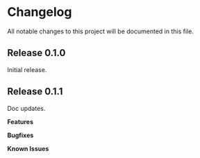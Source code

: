 # Changelog

All notable changes to this project will be documented in this file.

## Release 0.1.0
Initial release.

## Release 0.1.1
Doc updates.

**Features**

**Bugfixes**

**Known Issues**
